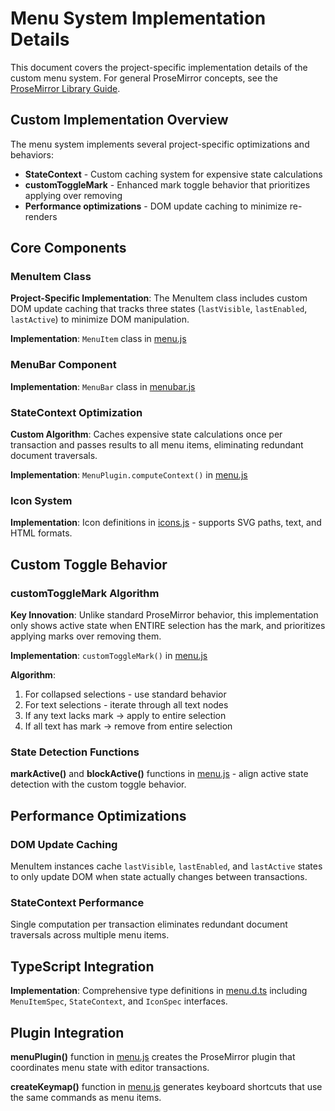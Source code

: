 # Menu System Implementation Details

This document covers the project-specific implementation details of the custom menu system. For general ProseMirror concepts, see the [ProseMirror Library Guide](../../CLAUDE.md).

## Custom Implementation Overview

The menu system implements several project-specific optimizations and behaviors:
- **StateContext** - Custom caching system for expensive state calculations
- **customToggleMark** - Enhanced mark toggle behavior that prioritizes applying over removing
- **Performance optimizations** - DOM update caching to minimize re-renders

## Core Components

### MenuItem Class

**Project-Specific Implementation**: The MenuItem class includes custom DOM update caching that tracks three states (`lastVisible`, `lastEnabled`, `lastActive`) to minimize DOM manipulation.

**Implementation**: `MenuItem` class in [menu.js](menu.js)

### MenuBar Component

**Implementation**: `MenuBar` class in [menubar.js](menubar.js)

### StateContext Optimization

**Custom Algorithm**: Caches expensive state calculations once per transaction and passes results to all menu items, eliminating redundant document traversals.

**Implementation**: `MenuPlugin.computeContext()` in [menu.js](menu.js)

### Icon System

**Implementation**: Icon definitions in [icons.js](icons.js) - supports SVG paths, text, and HTML formats.

## Custom Toggle Behavior

### customToggleMark Algorithm

**Key Innovation**: Unlike standard ProseMirror behavior, this implementation only shows active state when ENTIRE selection has the mark, and prioritizes applying marks over removing them.

**Implementation**: `customToggleMark()` in [menu.js](menu.js)

**Algorithm**:
1. For collapsed selections - use standard behavior
2. For text selections - iterate through all text nodes
3. If any text lacks mark → apply to entire selection  
4. If all text has mark → remove from entire selection

### State Detection Functions

**markActive()** and **blockActive()** functions in [menu.js](menu.js) - align active state detection with the custom toggle behavior.

## Performance Optimizations

### DOM Update Caching
MenuItem instances cache `lastVisible`, `lastEnabled`, and `lastActive` states to only update DOM when state actually changes between transactions.

### StateContext Performance  
Single computation per transaction eliminates redundant document traversals across multiple menu items.

## TypeScript Integration

**Implementation**: Comprehensive type definitions in [menu.d.ts](menu.d.ts) including `MenuItemSpec`, `StateContext`, and `IconSpec` interfaces.

## Plugin Integration

**menuPlugin()** function in [menu.js](menu.js) creates the ProseMirror plugin that coordinates menu state with editor transactions.

**createKeymap()** function in [menu.js](menu.js) generates keyboard shortcuts that use the same commands as menu items.